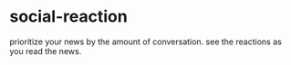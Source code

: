 # social-reaction
prioritize your news by the amount of conversation.  see the reactions as you read the news.
